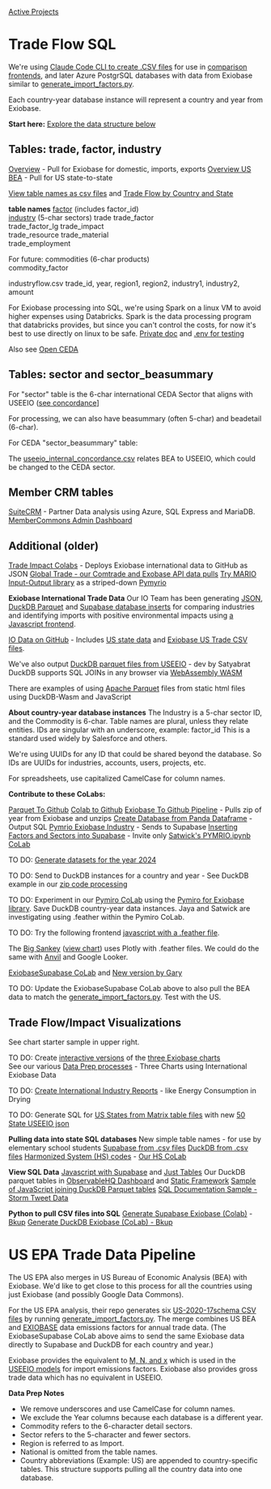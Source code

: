[Active Projects](../../projects/)
# Trade Flow SQL

We're using [Claude Code CLI to create .CSV files](../../exiobase/tradeflow/) for use in [comparison frontends](../../comparison/), and later Azure PostgrSQL databases with data from Exiobase similar to [generate\_import\_factors.py](https://github.com/ModelEarth/USEEIO/tree/master/import_emission_factors). 

Each country-year database instance will represent a country and year from Exiobase.

**Start here:** [Explore the data structure below](../footprint/)

## Tables: trade, factor, industry 

[Overview](../../exiobase/tradeflow/) - Pull for Exiobase for domestic, imports, exports
[Overview US BEA](../../exiobase/tradeflow/bea/) - Pull for US state-to-state


[View table names as csv files](https://github.com/ModelEarth/trade-data/tree/main/year/2019) and [Trade Flow by Country and State](../state/)

**table names**
[factor](https://github.com/ModelEarth/trade-data/blob/main/year/2019/factor.csv) (includes factor\_id<!-- and flow\_id-->)  
[industry](https://github.com/ModelEarth/trade-data/blob/main/year/2019/industry.csv) (5-char sectors) 
trade
trade_factor  
trade_factor_lg
trade_impact  
trade_resource
trade_material  
trade_employment

<!--
importindustry\_factor  
importcommodity\_factor  
importcontributions  
importmultiplier\_factor 
-->

For future:
commodities (6-char products)  
commodity\_factor  


industryflow.csv
trade_id, year, region1, region2, industry1, industry2, amount


For Exiobase processing into SQL, we're using Spark on a linux VM to avoid higher expenses using Databricks. Spark is the data processing program that databricks provides, but since you can't control the costs, for now it's best to use directly on linux to be safe.  [Private doc](https://docs.google.com/document/d/1gNsPJmC8_Et3dwd1Kgg0weOSbFC3vPQ3E-S9M_ttg2k/edit?usp=sharing) and [.env for testing](https://colab.research.google.com/drive/1TgA9FJzhhue74Bgf-MJoOAKSBrzpiyss?usp=sharing)


Also see [Open CEDA](https://watershed.com/solutions/ceda)

## Tables: sector and sector_beasummary

For "sector" table is the 6-char international CEDA Sector that aligns with USEEIO ([see concordance](https://github.com/ModelEarth/USEEIO/blob/master/import_emission_factors/concordances/ceda_to_useeio_commodity_concordance.csv)]

For processing, we can also have beasummary (often 5-char) and beadetail (6-char).

For CEDA "sector_beasummary" table:

The [useeio_internal_concordance.csv](https://github.com/ModelEarth/USEEIO/blob/master/import_emission_factors/concordances/useeio_internal_concordance.csv) relates BEA to USEEIO, which could be changed to the CEDA sector.


## Member CRM tables

[SuiteCRM](../crm) - Partner Data analysis using Azure, SQL Express and MariaDB.
[MemberCommons Admin Dashboard](../../team/admin)  


## Additional (older)

[Trade Impact Colabs](../impacts/json) - Deploys Exiobase international data to GitHub as JSON
[Global Trade - our Comtrade and Exobase API data pulls](../../global-trade)
[Try MARIO Input-Output library](https://mario-suite.readthedocs.io/en/latest/intro.html) as a striped-down [Pymyrio](https://pymrio.readthedocs.io/en/latest/intro.html)

<b>Exiobase International Trade Data</b>
Our IO Team has been generating [JSON](../impacts/json/), <a href="/profile/prep/sql/duckdb/">DuckDB Parquet</a> and <a href="/profile/prep/sql/supabase/">Supabase database inserts</a> for comparing industries and identifying imports with positive environmental impacts using [a Javascript frontend](../impacts/).

<a href="https://github.com/ModelEarth/profile/tree/main/impacts">IO Data on GitHub</a> -  Includes <a href="/io/about/">US state data</a> and <a href="https://github.com/ModelEarth/profile/tree/main/impacts/exiobase/US-source">Exiobase US Trade CSV files</a>.

We've also output [DuckDB parquet files from USEEIO](https://github.com/ModelEarth/profile/tree/main/impacts/useeio) - dev by Satyabrat<!-- When readme added: [DuckDB parquet files from USEEIO](../impacts/useeio) -->
DuckDB supports SQL JOINs in any browser via [WebAssembly WASM](https://duckdb.org/docs/api/wasm/overview.html)

There are examples of using [Apache Parquet](../impacts/useeio/parquet/) files from static html files using DuckDB-Wasm and JavaScript

<!--
We're also using [Mario](https://mario-suite.readthedocs.io/en/latest/intro.html), a friendly version of Pymrio. (Mario may lack some of the functionality and/or data Pymrio provides.)
-->


**About country-year database instances**
The Industry is a 5-char sector ID, and the Commodity is 6-char.
Table names are plural, unless they relate entities.
IDs are singular with an underscore, example: factor_id
This is a standard used widely by Salesforce and others.

We're using UUIDs for any ID that could be shared beyond the database.
So IDs are UUIDs for industries, accounts, users, projects, etc.

For spreadsheets, use capitalized CamelCase for column names. 

**Contribute to these CoLabs:**   
<!-- these 2 also reside on DuckDB page -->
[Parquet To Github](https://colab.research.google.com/drive/1Pqpdebj4rY06E6NAgqJskgt-G4HBHPUZ?usp=sharing)
[Colab to Github](https://colab.research.google.com/drive/1mnZKBypCBlVLXiCuSpGj0JZf4NZzNR7h?usp=sharing)
[Exiobase To Github Pipeline](https://colab.research.google.com/drive/1N47_pfTUyOzeukgf4KYX1pmN_Oj1N3r_?usp=sharing) - Pulls zip of year from Exiobase and unzips 
[Create Database from Panda Dataframe](https://colab.research.google.com/drive/1IMpOYzT6oXbZXaJKugi5vCmUB_tIHo0J?usp=sharing) - Output SQL 
[Pymrio Exiobase Industry](https://colab.research.google.com/drive/1bXUO1iXyBGbmZODmnl0NVn3yFpWwBCOi?usp=sharing) - Sends to Supabase
[Inserting Factors and Sectors into Supabase](https://colab.research.google.com/drive/1INHz02V-cU_y_nAlS-BWxQQtz8Qg_lLi#scrollTo=KUnI-Va8M1Nl) - Invite only
[Satwick's PYMRIO.ipynb CoLab](https://colab.research.google.com/drive/1AZPfBlG0iUKmKRZjlNxn8uOuvtAfEarn?usp=sharing)  

TO DO: [Generate datasets for the year 2024](https://github.com/ModelEarth/projects/issues/30)

TO DO: Send to DuckDB instances for a country and year - See DuckDB example in our [zip code processing](https://model.earth/community-zipcodes/) 


TO DO: Experiment in our [Pymiro CoLab](https://colab.research.google.com/drive/1Q9_1AhdY8uPUfLVUN71X6mKbEy_kqPuQ?usp=sharing) using the [Pymiro for Exiobase library](https://pymrio.readthedocs.io/en/latest/). Save DuckDB country-year data instances. Jaya and Satwick are investigating using .feather within the Pymiro CoLab.

TO DO: Try the following frontend [javascript with a .feather file](feather).

The [Big Sankey](https://github.com/baptiste-an/Application-mapping-GHG) ([view chart](https://sankey.theshiftproject.org/)) uses Plotly with .feather files. We could do the same with [Anvil](https://anvil.works) and Google Looker. 

[ExiobaseSupabase CoLab](https://colab.research.google.com/drive/1LsEDmXrAAGs40OiAKWH48K63E_2bMGBb?usp=sharing)<!-- Himanshu, Sahil, Ben, Parth, Jack, Satwik, Indrasenareddy--> and [New version by Gary](https://colab.research.google.com/drive/16a2pykb_ycfHhAhxK949giWuVf3c_IeD)

TO DO: Update the ExiobaseSupabase CoLab above to also pull the BEA data to match the <a href="https://github.com/ModelEarth/USEEIO/tree/master/import_factors_exio">generate\_import\_factors.py</a>. Test with the US.   <!-- Yuhao, Ruolin, Nancy-->

## Trade Flow/Impact Visualizations

See chart starter sample in upper right.

<!--
In the CoLab, add the [Sector table output](https://github.com/ModelEarth/USEEIO/commit/c10d087d916477b3335127de560d4689fa5818ea) Ben created.
-->

TO DO: Create [interactive versions](/profile/impacts/) of the [three Exiobase charts](https://exiobase.eu)  
See our various [Data Prep processes](/profile/prep/) - Three Charts using International Exiobase Data


TO DO: <a href="/profile/prep/">Create International Industry Reports</a> - like Energy Consumption in Drying

TO DO: Generate SQL for [US States from Matrix table files](/io/about/) with new [50 State USEEIO json](https://github.com/ModelEarth/profile/tree/main/impacts/2020)


<!--<a href="#reports">Our Javascript USEEIO TO DOs</a>-->
<!--<a href="/io/charts/">Our React USEEIO widget TO DOs</a>-->

<b>Pulling data into state SQL databases</b>
New simple table names - for use by elementary school students
<a href="/profile/prep/sql/supabase/">Supabase from .csv files</a>
<a href="/profile/prep/sql/duckdb/">DuckDB from .csv files</a>
<a href="/requests/products/">Harmonized System (HS) codes</a> - <a href="https://colab.research.google.com/drive/1etpn1no8JgeUxwLr_5dBFEbt8sq5wd4v?usp=sharing">Our HS CoLab</a>

<b>View SQL Data</b>
[Javascript with Supabase](/profile/impacts) and [Just Tables](/profile/prep/sql/supabase/SupabaseWebpage.html)
Our DuckDB parquet tables in [ObservableHQ Dashboard](https://observablehq.com/d/2898d01446cefef1) and [Static Framework](/data-commons/dist/innovation/)
<a href="/profile/impacts/">Sample of JavaScript joining DuckDB Parquet tables</a>
<a href="https://model.earth/storm/impact/process.html">SQL Documentation Sample - Storm Tweet Data</a>

<b>Python to pull CSV files into SQL</b>
<a href="https://colab.research.google.com/drive/1qWgO_UjeoYYB3ZSzT3QdXSfVZb7j09_S?usp=sharing">Generate Supabase Exiobase (Colab)</a> - <a href="https://github.com/ModelEarth/profile/tree/main/impacts/exiobase/US-source">Bkup</a>
<a href="https://colab.research.google.com/drive/1Wm9Bvi9pC66xNtxKHfaJEeIYuXKpb1TA?usp=sharing">Generate DuckDB Exiobase (CoLab) - <a href="https://github.com/ModelEarth/profile/tree/main/impacts/exiobase/US-source">Bkup</a>
<br>

# US EPA Trade Data Pipeline

The US EPA also merges in US Bureau of Economic Analysis (BEA) with Exiobase. We'd like to get close to this process for all the countries using just Exiobase (and possibly Google Data Commons).

For the US EPA analysis, their repo generates six [US-2020-17schema CSV files](https://github.com/ModelEarth/profile/tree/main/impacts/exiobase/US-source/2022) by running <a href="https://github.com/ModelEarth/USEEIO/tree/master/import_factors_exio">generate\_import\_factors.py</a>. The merge combines US BEA and <a href="https://exiobase.eu">EXIOBASE</a> data emissions factors for annual trade data. (The ExiobaseSupabase CoLab above aims to send the same Exiobase data directly to Supabase and DuckDB for each country and year.)

Exiobase provides the equivalent to <a href="https://github.com/USEPA/useeior/blob/master/format_specs/Model.md">M, N, and x</a> which is used in the <a href="/io/about/">USEEIO models</a> for import emissions factors. Exiobase also provides gross trade data which has no equivalent in USEEIO.



**Data Prep Notes**
- We remove underscores and use CamelCase for column names.
- We exclude the Year columns because each database is a different year.
- Commodity refers to the 6-character detail sectors.
- Sector refers to the 5-character and fewer sectors.
- Region is referred to as Import.
- National is omitted from the table names.
- Country abbreviations (Example: US) are appended to country-specific tables.
This structure supports pulling all the country data into one database.